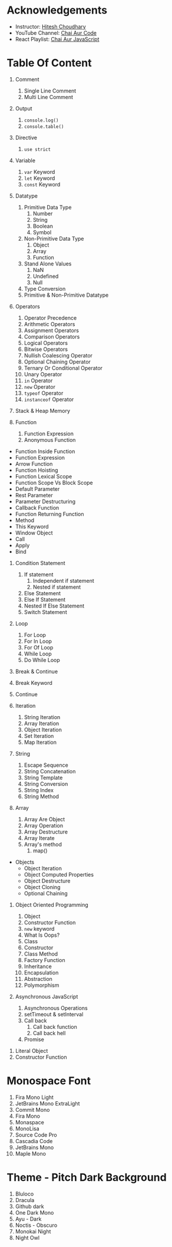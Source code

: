 # Acknowledgements

- Instructor: [Hitesh Choudhary](https://github.com/hiteshchoudhary)
- YouTube Channel: [Chai Aur Code](https://www.youtube.com/@chaiaurcode)
- React Playlist: [Chai Aur JavaScript](https://youtube.com/playlist?list=PLu71SKxNbfoBuX3f4EOACle2y-tRC5Q37&si=z4Qr3tOcQ2Qek2Yx)

# Table Of Content

1. Comment

   1. Single Line Comment
   2. Multi Line Comment

2. Output

   1. `console.log()`
   2. `console.table()`

3. Directive

   1. `use strict`

4. Variable

   1. `var` Keyword
   2. `let` Keyword
   3. `const` Keyword

5. Datatype

   1. Primitive Data Type
      1. Number
      2. String
      3. Boolean
      4. Symbol
   2. Non-Primitive Data Type
      1. Object
      2. Array
      3. Function
   3. Stand Alone Values
      1. NaN
      2. Undefined
      3. Null
   4. Type Conversion
   5. Primitive & Non-Primitive Datatype

6. Operators

   1. Operator Precedence
   2. Arithmetic Operators
   3. Assignment Operators
   4. Comparison Operators
   5. Logical Operators
   6. Bitwise Operators
   7. Nullish Coalescing Operator
   8. Optional Chaining Operator
   9. Ternary Or Conditional Operator
   10. Unary Operator
   11. `in` Operator
   12. `new` Operator
   13. `typeof` Operator
   14. `instanceof` Operator

7. Stack & Heap Memory

8. Function
   1. Function Expression
   2. Anonymous Function

- Function Inside Function
- Function Expression
- Arrow Function
- Function Hoisting
- Function Lexical Scope
- Function Scope Vs Block Scope
- Default Parameter
- Rest Parameter
- Parameter Destructuring
- Callback Function
- Function Returning Function
- Method
- This Keyword
- Window Object
- Call
- Apply
- Bind

1. Condition Statement

   1. If statement
      1. Independent if statement
      2. Nested if statement
   2. Else Statement
   3. Else If Statement
   4. Nested If Else Statement
   5. Switch Statement

2. Loop

   1. For Loop
   2. For In Loop
   3. For Of Loop
   4. While Loop
   5. Do While Loop

3. Break & Continue

4. Break Keyword
5. Continue

6. Iteration

   1. String Iteration
   2. Array Iteration
   3. Object Iteration
   4. Set Iteration
   5. Map Iteration

7. String

   1. Escape Sequence
   2. String Concatenation
   3. String Template
   4. String Conversion
   5. String Index
   6. String Method

8. Array
   1. Array Are Object
   2. Array Operation
   3. Array Destructure
   4. Array Iterate
   5. Array's method
      1. map()

- Objects
  - Object Iteration
  - Object Computed Properties
  - Object Destructure
  - Object Cloning
  - Optional Chaining

1.  Object Oriented Programming

    1.  Object
    2.  Constructor Function
    3.  `new` keyword
    4.  What Is Oops?
    5.  Class
    6.  Constructor
    7.  Class Method
    8.  Factory Function
    9.  Inheritance
    10. Encapsulation
    11. Abstraction
    12. Polymorphism

2.  Asynchronous JavaScript
    1.  Asynchronous Operations
    2.  setTimeout & setInterval
    3.  Call back
        1.  Call back function
        2.  Call back hell
    4.  Promise

<!-- OOP -->

1. Literal Object
2. Constructor Function

# Monospace Font

1. Fira Mono Light
2. JetBrains Mono ExtraLight
3. Commit Mono
4. Fira Mono
5. Monaspace
6. MonoLisa
7. Source Code Pro
8. Cascadia Code
9. JetBrains Mono
10. Maple Mono

# Theme - Pitch Dark Background

1. Bluloco
2. Dracula
3. Github dark
4. One Dark Mono
5. Ayu - Dark
6. Noctis - Obscuro
7. Monokai Night
8. Night Owl
